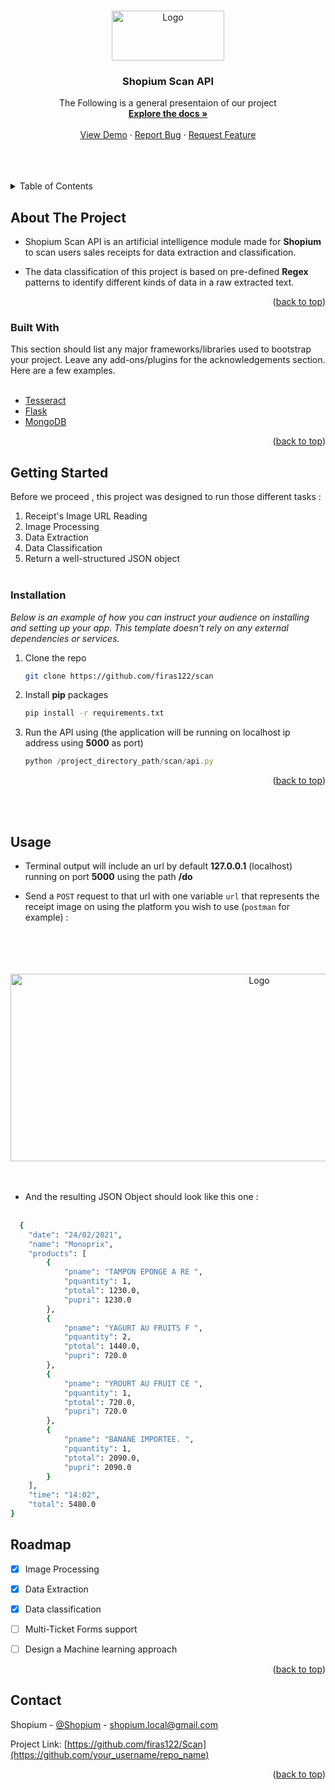 <a name="readme-top"></a>
<!-- PROJECT LOGO -->
<br />
<div align="center">
  <a href="https://github.com/othneildrew/Best-README-Template">
    <img src="https://i.ibb.co/njkqjW7/17984.png" alt="Logo" width="180" height="80">
  </a>

  <h3 align="center">Shopium Scan API</h3>

  <p align="center">
    The Following is a general presentaion of our project 
    <br />
    <a href="https://github.com/othneildrew/Best-README-Template"><strong>Explore the docs »</strong></a>
    <br />
    <br />
    <a href="https://github.com/othneildrew/Best-README-Template">View Demo</a>
    ·
    <a href="https://github.com/othneildrew/Best-README-Template/issues">Report Bug</a>
    ·
    <a href="https://github.com/othneildrew/Best-README-Template/issues">Request Feature</a>
  </p>
</div>

<div>
<br />
<br />
<br />
</div>

<!-- TABLE OF CONTENTS -->
<details>
  <summary>Table of Contents</summary>
  <ol>
    <li>
      <a href="#about-the-project">About The Project</a>
      <ul>
        <li><a href="#built-with">Built With</a></li>
      </ul>
    </li>
    <li>
      <a href="#getting-started">Getting Started</a>
      <ul>
        <li><a href="#prerequisites">Prerequisites</a></li>
        <li><a href="#installation">Installation</a></li>
      </ul>
    </li>
    <li><a href="#usage">Usage</a></li>
    <li><a href="#roadmap">Roadmap</a></li>
    <li><a href="#contact">Contact</a></li>
  </ol>
</details>


<a name="about-the-project"></a>
<!-- ABOUT THE PROJECT -->
## About The Project

* Shopium Scan API is an artificial intelligence module made for **Shopium** to scan users sales receipts for data extraction and classification.


* The data classification of this project is based on pre-defined **Regex** patterns to identify different kinds of data in a raw extracted text.

<p align="right">(<a href="#readme-top">back to top</a>)</p>


<a name="built-with"></a>
### Built With

This section should list any major frameworks/libraries used to bootstrap your project. Leave any add-ons/plugins for the acknowledgements section. Here are a few examples.
<br />
<br />
* [Tesseract][Next-url]
* [Flask][React-url]
* [MongoDB][Vue-url]




<p align="right">(<a href="#readme-top">back to top</a>)</p>


<a name="getting-started"></a>
<!-- GETTING STARTED -->
## Getting Started

Before we proceed , this project was designed to run those different tasks :
<br />
1. Receipt's Image URL Reading
2. Image Processing
3. Data Extraction
4. Data Classification
5. Return a well-structured JSON object
<br /><br />

### Installation

_Below is an example of how you can instruct your audience on installing and setting up your app. This template doesn't rely on any external dependencies or services._

1. Clone the repo
   ```sh
   git clone https://github.com/firas122/scan
   ```

2. Install **pip** packages
   ```sh
   pip install -r requirements.txt
   ```

3. Run the API using (the application will be running on localhost ip address using **5000** as port)
   ```js
   python /project_directory_path/scan/api.py
   ```
   

<p align="right">(<a href="#readme-top">back to top</a>)</p>



<!-- USAGE EXAMPLES -->
<br /><br />
## Usage

* Terminal output will include an url by default **127.0.0.1** (localhost) running on port **5000** using the path **/do**


* Send a ``POST`` request to that url with one variable `url` that represents the receipt image on using the platform you wish to use (`postman` for example) :

<div align="center">
 <br /><br /><br /><br />
<img src="https://i.ibb.co/MkW49Py/Capture1.png" alt="Logo" width="780" height="300">

</div>
<br /><br />

* And the resulting JSON Object should look like this one :
<br /><br />
```sh
  {
    "date": "24/02/2021",
    "name": "Monoprix",
    "products": [
        {
            "pname": "TAMPON EPONGE A RE ",
            "pquantity": 1,
            "ptotal": 1230.0,
            "pupri": 1230.0
        },
        {
            "pname": "YAGURT AU FRUITS F ",
            "pquantity": 2,
            "ptotal": 1440.0,
            "pupri": 720.0
        },
        {
            "pname": "YROURT AU FRUIT CE ",
            "pquantity": 1,
            "ptotal": 720.0,
            "pupri": 720.0
        },
        {
            "pname": "BANANE IMPORTEE. ",
            "pquantity": 1,
            "ptotal": 2090.0,
            "pupri": 2090.0
        }
    ],
    "time": "14:02",
    "total": 5480.0
}
  ```





## Roadmap

- [x] Image Processing
- [x] Data Extraction
- [x] Data classification
- [ ] Multi-Ticket Forms support
- [ ] Design a Machine learning approach


<p align="right">(<a href="#readme-top">back to top</a>)</p>



<!-- CONTACT -->
## Contact

Shopium - [@Shopium](https://twitter.com/your_username) - shopium.local@gmail.com

Project Link: [https://github.com/firas122/Scan](https://github.com/your_username/repo_name)

<p align="right">(<a href="#readme-top">back to top</a>)</p>






<!-- MARKDOWN LINKS & IMAGES -->
<!-- https://www.markdownguide.org/basic-syntax/#reference-style-links -->
[contributors-shield]: https://img.shields.io/github/contributors/othneildrew/Best-README-Template.svg?style=for-the-badge
[contributors-url]: https://github.com/othneildrew/Best-README-Template/graphs/contributors
[forks-shield]: https://img.shields.io/github/forks/othneildrew/Best-README-Template.svg?style=for-the-badge
[forks-url]: https://github.com/othneildrew/Best-README-Template/network/members
[stars-shield]: https://img.shields.io/github/stars/othneildrew/Best-README-Template.svg?style=for-the-badge
[stars-url]: https://github.com/othneildrew/Best-README-Template/stargazers
[issues-shield]: https://img.shields.io/github/issues/othneildrew/Best-README-Template.svg?style=for-the-badge
[issues-url]: https://github.com/othneildrew/Best-README-Template/issues
[license-shield]: https://img.shields.io/github/license/othneildrew/Best-README-Template.svg?style=for-the-badge
[license-url]: https://github.com/othneildrew/Best-README-Template/blob/master/LICENSE.txt
[linkedin-shield]: https://img.shields.io/badge/-LinkedIn-black.svg?style=for-the-badge&logo=linkedin&colorB=555
[linkedin-url]: https://linkedin.com/in/othneildrew
[product-screenshot]: images/screenshot.png
[Next.js]: https://img.shields.io/badge/next.js-000000?style=for-the-badge&logo=nextdotjs&logoColor=white
[Next-url]: https://nextjs.org/
[React.js]: https://img.shields.io/badge/React-20232A?style=for-the-badge&logo=react&logoColor=61DAFB
[React-url]: https://reactjs.org/
[Vue.js]: https://img.shields.io/badge/Vue.js-35495E?style=for-the-badge&logo=vuedotjs&logoColor=4FC08D
[Vue-url]: https://vuejs.org/
[Angular.io]: https://img.shields.io/badge/Angular-DD0031?style=for-the-badge&logo=angular&logoColor=white
[Angular-url]: https://angular.io/
[Svelte.dev]: https://img.shields.io/badge/Svelte-4A4A55?style=for-the-badge&logo=svelte&logoColor=FF3E00
[Svelte-url]: https://svelte.dev/
[Laravel.com]: https://img.shields.io/badge/Laravel-FF2D20?style=for-the-badge&logo=laravel&logoColor=white
[Laravel-url]: https://laravel.com
[Bootstrap.com]: https://img.shields.io/badge/Bootstrap-563D7C?style=for-the-badge&logo=bootstrap&logoColor=white
[Bootstrap-url]: https://getbootstrap.com
[JQuery.com]: https://img.shields.io/badge/jQuery-0769AD?style=for-the-badge&logo=jquery&logoColor=white
[JQuery-url]: https://jquery.com 

